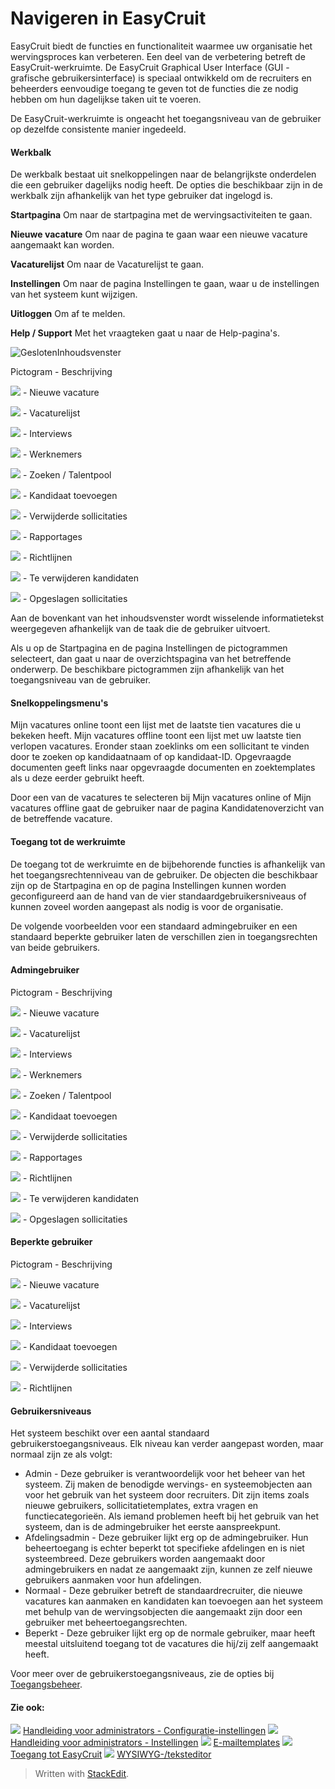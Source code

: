 # Navigeren in EasyCruit

EasyCruit biedt de functies en functionaliteit waarmee uw organisatie het wervingsproces kan verbeteren. Een deel van de verbetering betreft de EasyCruit-werkruimte. De EasyCruit Graphical User Interface (GUI - grafische gebruikersinterface) is speciaal ontwikkeld om de recruiters en beheerders eenvoudige toegang te geven tot de functies die ze nodig hebben om hun dagelijkse taken uit te voeren.

De EasyCruit-werkruimte is ongeacht het toegangsniveau van de gebruiker op dezelfde consistente manier ingedeeld.

#### Werkbalk

De werkbalk bestaat uit snelkoppelingen naar de belangrijkste onderdelen die een gebruiker dagelijks nodig heeft. De opties die beschikbaar zijn in de werkbalk zijn afhankelijk van het type gebruiker dat ingelogd is.

**Startpagina**
Om naar de startpagina met de wervingsactiviteiten te gaan.

**Nieuwe vacature**
Om naar de pagina te gaan waar een  nieuwe vacature  aangemaakt kan worden.

**Vacaturelijst**
Om naar de  Vacaturelijst  te gaan.

**Instellingen**
Om naar de pagina Instellingen te gaan, waar u de instellingen van het systeem kunt wijzigen.

**Uitloggen**
Om af te melden.

**Help / Support**
Met het vraagteken gaat u naar de Help-pagina's.

![Gesloten](../Skins/Default/Stylesheets/Images/transparent.gif)Inhoudsvenster

Pictogram - Beschrijving

![](../Resources/Images/new_vacancy.jpg) - Nieuwe vacature

![](../Resources/Images/vacancy_list.jpg) - Vacaturelijst

![](../Resources/Images/recruitment_calendar.jpg) - Interviews

![](../Resources/Images/employees.jpg) - Werknemers

![](../Resources/Images/search.jpg) - Zoeken / Talentpool

![](../Resources/Images/add_candidate.jpg) - Kandidaat toevoegen

![](../Resources/Images/deleted_applications.jpg) - Verwijderde sollicitaties

![](../Resources/Images/reports.jpg) - Rapportages

![](../Resources/Images/guidelines.jpg) - Richtlijnen

![](../Resources/Images/candidates_to_be_deleted.jpg) - Te verwijderen kandidaten

![](../Resources/Images/stored_applications.jpg) - Opgeslagen sollicitaties

Aan de bovenkant van het  inhoudsvenster  wordt wisselende informatietekst weergegeven afhankelijk van de taak die de gebruiker uitvoert.

Als u op de  Startpagina  en de  pagina Instellingen  de pictogrammen selecteert, dan gaat u naar de overzichtspagina van het betreffende onderwerp. De beschikbare pictogrammen zijn afhankelijk van het toegangsniveau van de gebruiker.

#### Snelkoppelingsmenu's

Mijn vacatures online  toont een lijst met de laatste tien vacatures die u bekeken heeft.  Mijn vacatures offline  toont een lijst met uw laatste tien verlopen vacatures. Eronder staan zoeklinks om een sollicitant te vinden door te zoeken op kandidaatnaam of op kandidaat-ID.  Opgevraagde documenten  geeft links naar opgevraagde documenten en zoektemplates als u deze eerder gebruikt heeft.

Door een van de vacatures te selecteren bij  Mijn vacatures online  of  Mijn vacatures offline  gaat de gebruiker naar de pagina  Kandidatenoverzicht  van de betreffende vacature.

#### Toegang tot de werkruimte

De toegang tot de werkruimte en de bijbehorende functies is afhankelijk van het toegangsrechtenniveau van de gebruiker. De objecten die beschikbaar zijn op de  Startpagina  en op de  pagina Instellingen  kunnen worden geconfigureerd aan de hand van de vier standaardgebruikersniveaus of kunnen zoveel worden aangepast als nodig is voor de organisatie.

De volgende voorbeelden voor een standaard admingebruiker en een standaard beperkte gebruiker laten de verschillen zien in toegangsrechten van beide gebruikers.

#### Admingebruiker

Pictogram - Beschrijving

![](../Resources/Images/new_vacancy.jpg) - Nieuwe vacature

![](../Resources/Images/vacancy_list.jpg) - Vacaturelijst

![](../Resources/Images/recruitment_calendar.jpg) - Interviews

![](../Resources/Images/employees.jpg) - Werknemers

![](../Resources/Images/search.jpg) - Zoeken / Talentpool

![](../Resources/Images/add_candidate.jpg) - Kandidaat toevoegen

![](../Resources/Images/deleted_applications.jpg) - Verwijderde sollicitaties

![](../Resources/Images/reports.jpg) - Rapportages

![](../Resources/Images/guidelines.jpg) - Richtlijnen

![](../Resources/Images/candidates_to_be_deleted.jpg) - Te verwijderen kandidaten

![](../Resources/Images/stored_applications.jpg) - Opgeslagen sollicitaties

#### Beperkte gebruiker

Pictogram - Beschrijving

![](../Resources/Images/new_vacancy.jpg) - Nieuwe vacature

![](../Resources/Images/vacancy_list.jpg) - Vacaturelijst

![](../Resources/Images/recruitment_calendar.jpg) - Interviews

![](../Resources/Images/add_candidate.jpg) - Kandidaat toevoegen

![](../Resources/Images/deleted_applications.jpg) - Verwijderde sollicitaties

![](../Resources/Images/guidelines.jpg) - Richtlijnen

#### Gebruikersniveaus

Het systeem beschikt over een aantal standaard gebruikerstoegangsniveaus. Elk niveau kan verder aangepast worden, maar normaal zijn ze als volgt:

-   Admin  - Deze gebruiker is verantwoordelijk voor het beheer van het systeem. Zij maken de benodigde wervings- en systeemobjecten aan voor het gebruik van het systeem door recruiters. Dit zijn items zoals nieuwe gebruikers, sollicitatietemplates, extra vragen en functiecategorieën. Als iemand problemen heeft bij het gebruik van het systeem, dan is de admingebruiker het eerste aanspreekpunt.
-   Afdelingsadmin  - Deze gebruiker lijkt erg op de admingebruiker. Hun beheertoegang is echter beperkt tot specifieke afdelingen en is niet systeembreed. Deze gebruikers worden aangemaakt door admingebruikers en nadat ze aangemaakt zijn, kunnen ze zelf nieuwe gebruikers aanmaken voor hun afdelingen.
-   Normaal  - Deze gebruiker betreft de standaardrecruiter, die nieuwe vacatures kan aanmaken en kandidaten kan toevoegen aan het systeem met behulp van de wervingsobjecten die aangemaakt zijn door een gebruiker met beheertoegangsrechten.
-   Beperkt  - Deze gebruiker lijkt erg op de normale gebruiker, maar heeft meestal uitsluitend toegang tot de vacatures die hij/zij zelf aangemaakt heeft.

Voor meer over de gebruikerstoegangsniveaus, zie de opties bij  [Toegangsbeheer](access_control_options.htm).

#### Zie ook:

![](../Resources/Images/icon-document-link.png)  [Handleiding voor administrators - Configuratie-instellingen](guide_for_administrators_configuration_settings.htm)
![](../Resources/Images/icon-document-link.png)  [Handleiding voor administrators - Instellingen](guide_for_administrators_settings.htm)
![](../Resources/Images/icon-document-link.png)  [E-mailtemplates](response_emails.htm)
![](../Resources/Images/icon-document-link.png)  [Toegang tot EasyCruit](accessing_easycruit.htm)
![](../Resources/Images/icon-document-link.png)  [WYSIWYG-/teksteditor](wysiwyg_text_editor.htm)


> Written with [StackEdit](https://stackedit.io/).
<!--stackedit_data:
eyJoaXN0b3J5IjpbMTUzNTgyMzM2MV19
-->
